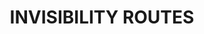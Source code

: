 ---
title: INVISIBILITY ROUTES
permalink: invisibility-routes
layout: invisibility-routes
ref: invisibility-routes
lang: en
---